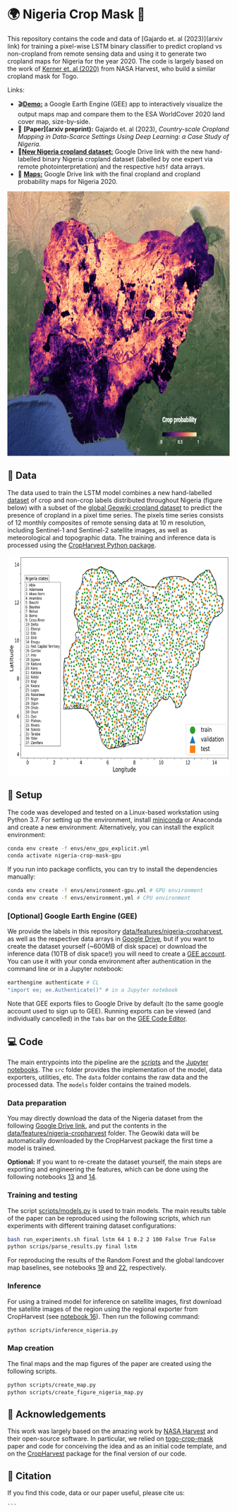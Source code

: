 # :earth_africa: Nigeria Crop Mask :seedling:
This repository contains the code and data of [Gajardo et. al (2023)](arxiv link) for training a pixel-wise LSTM binary classifier to predict cropland vs non-cropland from remote sensing data and using it to generate two cropland maps for Nigeria for the year 2020. The code is largely based on the work of [Kerner et. al (2020)](https://arxiv.org/abs/2006.16866) from NASA Harvest, who build a similar cropland mask for Togo.

Links:
- :clapper:**[Demo:](https://joaquingajardocastillo.users.earthengine.app/view/nigeria-cropland-maps)** a Google Earth Engine (GEE) app to interactively visualize the output maps map and compare them to the ESA WorldCover 2020 land cover map, size-by-side.
- :pencil: **[Paper](arxiv preprint):** Gajardo et. al (2023), *Country-scale Cropland Mapping in Data-Scarce Settings Using Deep Learning: a Case Study of Nigeria.*
- :open_file_folder:**[New Nigeria cropland dataset:](https://drive.google.com/drive/folders/1rJhh-UMknwOH14O-RFWpNfIViveUgE_5?usp=drive_link)** Google Drive link with the new hand-labelled binary Nigeria cropland dataset (labelled by one expert via remote photointerpretation) and the respective `hd5f` data arrays.
- :eyes: **[Maps:](https://drive.google.com/drive/folders/10MO0rJZ66dHLTdHDP-kWi_Da8SpjDjNO?usp=sharing)** Google Drive link with the final cropland and cropland probability maps for Nigeria 2020.

<p align="center">
    <img src="assets/nigeria_cropland_probability_map_image.png" alt="Nigeria map" height="600px"/>
</p>

## :open_file_folder: Data
The data used to train the LSTM model combines a new hand-labelled [dataset]() of crop and non-crop labels distributed throughout Nigeria (figure below) with a subset of the [global Geowiki cropland dataset](https://doi.pangaea.de/10.1594/PANGAEA.873912) to predict the presence of cropland in a pixel time series. The pixels time series consists of 12 monthly composites of remote sensing data at 10 m resolution, including Sentinel-1 and Sentinel-2 satellite images, as well as meteorological and topographic data. The training and inference data is processed using the [CropHarvest Python package](https://github.com/nasaharvest/cropharvest).

<p align="center">
    <img src="assets/nigeria_dataset_splits_new.png" alt="Nigeria map" height="500px"/>
</p>

## :hammer: Setup
The code was developed and tested on a Linux-based workstation using Python 3.7. For setting up the environment, install [miniconda](https://docs.conda.io/projects/miniconda/en/latest/) or Anaconda and create a new environment:
Alternatively, you can install the explicit environment:
```bash
conda env create -f envs/env_gpu_explicit.yml
conda activate nigeria-crop-mask-gpu
```

If you run into package conflicts, you can try to install the dependencies manually:
```bash
conda env create -f envs/environment-gpu.yml # GPU environment
conda env create -f envs/environment.yml # CPU environment
```
### [Optional] Google Earth Engine (GEE)

We provide the labels in this repository [data/features/nigeria-cropharvest](data/features/nigeria-cropharvest/), as well as the respective data arrays in [Google Drive](https://drive.google.com/drive/folders/1rJhh-UMknwOH14O-RFWpNfIViveUgE_5?usp=drive_link), but if you want to create the dataset yourself (~600MB of disk space) or download the inference data (10TB of disk space!) you will need to create a [GEE account](https://code.earthengine.google.com/register). You can use it with your conda environment after authentication in the command line or in a Jupyter notebook:

```bash
earthengine authenticate # CL
"import ee; ee.Authenticate()" # in a Jupyter notebook
```

Note that GEE exports files to Google Drive by default (to the same google account used to sign up to GEE).
Running exports can be viewed (and individually cancelled) in the `Tabs` bar on the [GEE Code Editor](https://code.earthengine.google.com/).

## :computer: Code

The main entrypoints into the pipeline are the [scripts](scripts) and the [Jupyter notebooks](notebooks/). The `src` folder provides the implementation of the model, data exporters, utilities, etc. The `data` folder contains the raw data and the processed data. The `models` folder contains the trained models.

### Data preparation
You may directly download the data of the Nigeria dataset from the following [Google Drive link](https://drive.google.com/drive/folders/1rJhh-UMknwOH14O-RFWpNfIViveUgE_5?usp=drive_link), and put the contents in the [data/features/nigeria-cropharvest](data/features/nigeria-cropharvest/) folder. The Geowiki data will be automatically downloaded by the CropHarvest package the first time a model is trained.

**Optional:** If you want to re-create the dataset yourself, the main steps are exporting and engineering the features, which can be done using the following notebooks [13](notebooks/13_cropharvest_sentinel1.ipynb) and [14](notebooks/14_cropharvest_sentinel1_engineer_nigeria.ipynb).


### Training and testing
The script [scripts/models.py](scripts/models.py) is used to train models. The main results table of the paper can be reproduced using the following scripts, which run experiments with different training dataset configurations:

```bash
bash run_experiments.sh final lstm 64 1 0.2 2 100 False True False
python scrips/parse_results.py final lstm
```
For reproducing the results of the Random Forest and the global landcover map baselines, see notebooks [19](./notebooks/19_cropharvest_sentinel1_reimplementation%20RF_benchmark.ipynb) and [22](./notebooks/22_cropharvest_sentinel1_GEE_landcover_maps_benchmark.ipynb), respectively.


### Inference
For using a trained model for inference on satellite images, first download the satellite images of the region using the regional exporter from CropHarvest (see [notebook 16](notebooks/16_cropharvest_sentinel1_export_region_nigeria.ipynb)). Then run the following command:

```bash
python scripts/inference_nigeria.py
```
### Map creation
The final maps and the map figures of the paper are created using the following scripts.
```bash
python scripts/create_map.py
python scripts/create_figure_nigeria_map.py
```


## :pray: Acknowledgements
This work was largely based on the amazing work by [NASA Harvest](https://nasaharvest.org/) and their open-source software. In particular, we relied on [togo-crop-mask](https://github.com/nasaharvest/togo-crop-mask) paper and code for conceiving the idea and as an initial code template, and on the [CropHarvest](https://github.com/nasaharvest/cropharvest) package for the final version of our code.

## :bookmark_tabs: Citation

If you find this code, data or our paper useful, please cite us:
    
    ```
